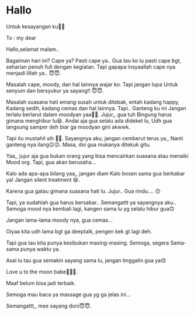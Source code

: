 # Hallo
Untuk kesayangan ku🥰🥰


To : my dear

Hallo,selamat malam.. 

Bagaiman hari ini? Cape ya? Pasti cape ya.. 
Gua tau ko lu pasti cape bgt, seharian penuh full dengan kegiatan. 
Tapi gapapa insyaallah cape nya menjadi lillah ya.. 😇😇. 

Masalah cape, moody, dan hal lainnya wajar ko. Tapi jangan lupa 
Untuk senyum dan bersyukur ya sayang!! 😇😇. 

Masalah suasana hati emang susah untuk ditebak, entah kadang happy, 
Kadang sedih, kadang cemas dan hal lainnya. Tapi.. Ganteng ku ini 
Jangan terlalu berlarut dalam moodyan yaa🥲🥲. Jujur,, gua tuh
Bingung harus gimana menghibur lu😆. Andai aja gua selalu ada dideket lu, 
Udh gua langsung samper deh biar ga moodyan gini akwwk. 

Tapi itu mustahil sih 🥲🥲. Sayangnya aku, jangan cemberut terus ya,, 
Nanti ganteng nya ilang😌😌. Masa, doi gua mukanya ditekuk gitu. 

Yaa,, jujur aja gua bukan orang yang bisa mencairkan suasana atau menaiki 
Mood org. Tapi, gua akan berusaha... 

Kalo ada apa-apa bilang yaa,, jangan diam
Kalo bosen sama gua berkabar ya! Jangan silent treatment 😆. 

Karena gua gatau gimana suasana hati lu. Jujur.. Gua rindu.... 🙃

Tapi, ya sudahlah gua harus bersabar.. 
Semangattt ya sayangnya aku.. 
Semoga mood nya kembali lagi, kangen sama lu yg selalu hibur gua🙃


Jangan lama-lama moody nya, gua cemas... 

Oiyaa kita udh lama bgt ga deeptalk, pengen kek gt lagi deh. 

Tapi gua tau kita punya kesibukan masing-masing. Semoga, segera
Sama-sama punya waktu ya. 

Asal lu tau gua semakin sayang sama lu, jangan tinggalin gua ya😞

Love u to the moon babe🥰🥰🥰. 

Maaf belum bisa jadi terbaik. 


Semoga mau baca ya massage gua yg ga jelas ini... 

Semangattt,, mee sayang doni😇😇. 

